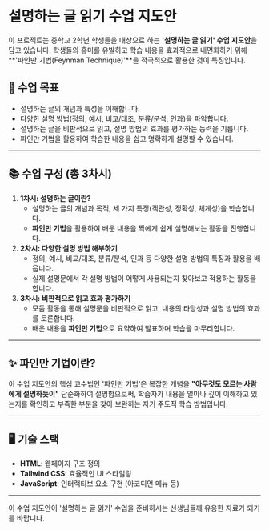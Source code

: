 # 설명하는 글 읽기 수업 지도안

이 프로젝트는 중학교 2학년 학생들을 대상으로 하는 **'설명하는 글 읽기' 수업 지도안**을 담고 있습니다. 학생들의 흥미를 유발하고 학습 내용을 효과적으로 내면화하기 위해 **'파인만 기법(Feynman Technique)'**을 적극적으로 활용한 것이 특징입니다.

## 🎯 수업 목표

* 설명하는 글의 개념과 특성을 이해합니다.
* 다양한 설명 방법(정의, 예시, 비교/대조, 분류/분석, 인과)을 파악합니다.
* 설명하는 글을 비판적으로 읽고, 설명 방법의 효과를 평가하는 능력을 기릅니다.
* 파인만 기법을 활용하여 학습한 내용을 쉽고 명확하게 설명할 수 있습니다.

---

## 📚 수업 구성 (총 3차시)

1.  **1차시: 설명하는 글이란?**
    * 설명하는 글의 개념과 목적, 세 가지 특징(객관성, 정확성, 체계성)을 학습합니다.
    * **파인만 기법**을 활용하여 배운 내용을 짝에게 쉽게 설명해보는 활동을 진행합니다.
2.  **2차시: 다양한 설명 방법 해부하기**
    * 정의, 예시, 비교/대조, 분류/분석, 인과 등 다양한 설명 방법의 특징과 활용을 배웁니다.
    * 실제 설명문에서 각 설명 방법이 어떻게 사용되는지 찾아보고 적용하는 활동을 합니다.
3.  **3차시: 비판적으로 읽고 효과 평가하기**
    * 모둠 활동을 통해 설명문을 비판적으로 읽고, 내용의 타당성과 설명 방법의 효과를 토론합니다.
    * 배운 내용을 **파인만 기법**으로 요약하여 발표하며 학습을 마무리합니다.

---

## ✨ 파인만 기법이란?

이 수업 지도안의 핵심 교수법인 '파인만 기법'은 복잡한 개념을 **"아무것도 모르는 사람에게 설명하듯이"** 단순화하여 설명함으로써, 학습자가 내용을 얼마나 깊이 이해하고 있는지를 확인하고 부족한 부분을 찾아 보완하는 자기 주도적 학습 방법입니다.

---

## 🖥️ 기술 스택

* **HTML**: 웹페이지 구조 정의
* **Tailwind CSS**: 효율적인 UI 스타일링
* **JavaScript**: 인터랙티브 요소 구현 (아코디언 메뉴 등)

---

이 수업 지도안이 '설명하는 글 읽기' 수업을 준비하시는 선생님들께 유용한 자료가 되기를 바랍니다.
